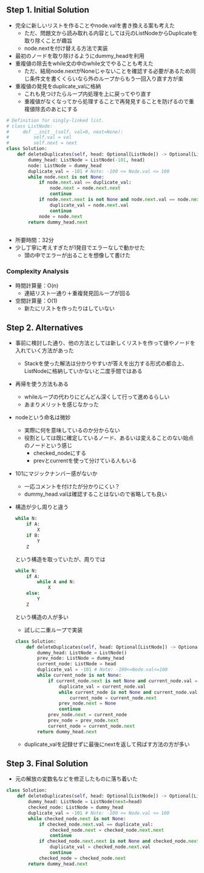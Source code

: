 ## Step 1. Initial Solution

- 完全に新しいリストを作ることやnode.valを書き換える案も考えた
    - ただ、問題文から読み取れる内容としては元のListNodeからDuplicateを取り除くことが趣旨
    - node.nextを付け替える方法で実装
- 最初のノードを取り除けるようにdummy_headを利用
- 重複値の除去をwhile文の中のwhile文でやることも考えた
    - ただ、結局node.nextがNoneじゃないことを確認する必要があるため同じ条件文を書くくらいなら外のループからもう一回入り直す方が楽
- 重複値の発見をduplicate_valに格納
    - これも見つけたらループ内処理を上に戻ってやり直す
    - 重複値がなくなってから処理することで再発見することを防げるので重複値除去のあとにする

```python
# Definition for singly-linked list.
# class ListNode:
#     def __init__(self, val=0, next=None):
#         self.val = val
#         self.next = next
class Solution:
    def deleteDuplicates(self, head: Optional[ListNode]) -> Optional[ListNode]:
        dummy_head: ListNode = ListNode(-101, head)
        node: ListNode = dummy_head
        duplicate_val = -101 # Note: -100 <= Node.val <= 100
        while node.next is not None:
            if node.next.val == duplicate_val:
                node.next = node.next.next
                continue
            if node.next.next is not None and node.next.val == node.next.next.val:
                duplicate_val = node.next.val
                continue
            node = node.next
        return dummy_head.next
            
```

- 所要時間：32分
- 少し丁寧に考えすぎたが1発目でエラーなしで動かせた
    - 頭の中でエラーが出ることを想像して書けた

### Complexity Analysis

- 時間計算量：O(n)
    - 連結リスト一通り＋重複発見回ループが回る
- 空間計算量：O(1)
    - 新たにリストを作ったりはしていない

## Step 2. Alternatives

- 事前に検討した通り、他の方法としては新しくリストを作って値やノードを入れていく方法があった
    - Stackを使った解法は分かりやすいが答えを出力する形式の都合上、ListNodeに格納していかないと二度手間ではある
- 再帰を使う方法もある
    - whileループの代わりにどんどん深くして行って進めるらしい
    - あまりメリットを感じなかった
- nodeという命名は微妙
    - 実際に何を意味しているのか分からない
    - 役割としては既に確定しているノード、あるいは変えることのない始点のノードという感じ
        - checked_nodeにする
        - prevとcurrentを使って分けている人もいる
- 101にマジックナンバー感がないか
    - 一応コメントを付けたが分かりにくい？
    - dummy_head.valは確認することはないので省略しても良い
- 構造が少し周りと違う
    
    ```python
    while N:
    	if A:
    		X
    	if B:
    		Y
    	Z
    ```
    
    という構造を取っていたが、周りでは
    
    ```python
    while N:
    	if A:
    		while A and N:
    			X
    	else:
    		Y
    	Z
    ```
    
    という構造の人が多い
    
    - 試しに二重ループで実装
    
    ```python
    class Solution:
        def deleteDuplicates(self, head: Optional[ListNode]) -> Optional[ListNode]:
            dummy_head: ListNode = ListNode()
            prev_node: ListNode = dummy_head
            current_node: ListNode = head
            duplicate_val = -101 # Note: -100<=Node.val<=100
            while current_node is not None:
                if current_node.next is not None and current_node.val == current_node.next.val:
                    duplicate_val = current_node.val
                    while current_node is not None and current_node.val == duplicate_val:
                        current_node = current_node.next
                    prev_node.next = None
                    continue
                prev_node.next = current_node
                prev_node = prev_node.next
                current_node = current_node.next
            return dummy_head.next
    ```
    
    - duplicate_valを記録せずに最後にnextを返して飛ばす方法の方が多い

## Step 3. Final Solution

- 元の解放の変数名などを修正したものに落ち着いた

```python
class Solution:
    def deleteDuplicates(self, head: Optional[ListNode]) -> Optional[ListNode]:
        dummy_head: ListNode = ListNode(next=head)
        checked_node: ListNode = dummy_head
        duplicate_val = -101 # Note: -100 <= Node.val <= 100
        while checked_node.next is not None:
            if checked_node.next.val == duplicate_val:
                checked_node.next = checked_node.next.next
                continue
            if checked_node.next.next is not None and checked_node.next.val == checked_node.next.next.val:
                duplicate_val = checked_node.next.val
                continue
            checked_node = checked_node.next
        return dummy_head.next
```
